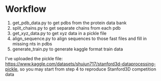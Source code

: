 # Workflow

1. get_pdb_data.py to get pdbs from the protein data bank
2. split_chains.py to get separate chains from each pdb
3. get_xyz_data.py to get xyz data in a pickle file
4. align_sequence.py to align sequences to those fast files and fill in missing nts in pdbs
5. generate_train.py to generate kaggle format train data

I've uploaded the pickle file: https://www.kaggle.com/datasets/shujun717/stanford3d-dataprocessing-pickle, so you may start from step 4 to reproduce Stanford3D competition data